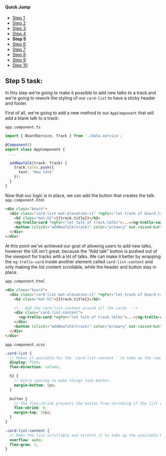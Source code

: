 #### Quick Jump ####
* [Step 1](./step_1.md)
* [Step 2](./step_2.md)
* [Step 3](./step_3.md)
* [Step 4](./step_4.md)
* **Step 5**
* [Step 6](./step_6.md)
* [Step 7](./step_7.md)
* [Step 8](./step_8.md)
* [Step 9](./step_9.md)
* [Step 10](./step_10.md)

## Step 5 task:

In this step we're going to make it possible to add new talks to a track and we're going to rework
the styling of our `card-list` to have a sticky header and footer.

First of all, we're going to add a new method to our `AppComponent` that will add a blank talk
to a track:

`app.component.ts`
```ts
import { BoardService, Track } from './data.service';

@Component()
export class AppComponent {
  ...

  addNewTalk(track: Track) {
    track.talks.push({
      text: 'New talk'
    });
  }
}
```

Now that our logic is in place, we can add the button that creates the talk.
`app.component.html`
```html
<div class="board">
  <div class="card-list mat-elevation-z1" *ngFor="let track of board.tracks">
    <h2 class="mat-h2">{{track.title}}</h2>
    <ng-trello-card *ngFor="let talk of track.talks">...</ng-trello-card>
    <button (click)="addNewTalk(track)" color="primary" mat-raised-button>Add talk</button>
  </div>
</div>
```

At this point we've achieved our goal of allowing users to add new talks, however the UX isn't
great, because the "Add talk" button is pushed out of the viewport for tracks with a lot of talks.
We can make it better by wrapping the `ng-trello-card` inside another element called
`card-list-content` and only making the list content scrollable, while the header and button stay
in place.

`app.component.html`
```html
<div class="board">
  <div class="card-list mat-elevation-z1" *ngFor="let track of board.tracks">
    <h2 class="mat-h2">{{track.title}}</h2>

    <!-- Add the card-list content around all the cards. -->
    <div class="card-list-content">
      <ng-trello-card *ngFor="let talk of track.talks">...</ng-trello-card>
    </div>
    <button (click)="addNewTalk(track)" color="primary" mat-raised-button>Add talk</button>
  </div>
</div>
```

`app.component.scss`
```scss
.card-list {
  // Makes it possible for the `card-list-content ` to take up the remaining space.
  display: flex;
  flex-direction: column;

  h2 {
    // Extra spacing to make things look better.
    margin-bottom: 5px;
  }

  button {
    // The flex-shrink prevents the button from shrinking if the list content becomes too large.
    flex-shrink: 0;
    margin-top: 10px;
  }
}

.card-list-content {
  // Make the list scrollable and stretch it to take up the available height.
  overflow: auto;
  flex-grow: 1;
}
```
